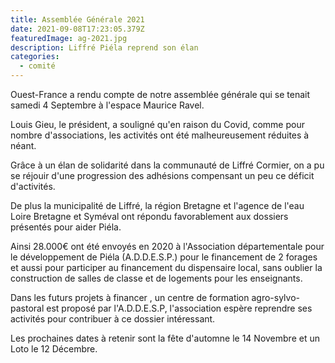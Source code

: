```yaml
---
title: Assemblée Générale 2021
date: 2021-09-08T17:23:05.379Z
featuredImage: ag-2021.jpg
description: Liffré Piéla reprend son élan
categories:
  - comité
---
```

Ouest-France a rendu compte de notre assemblée générale qui se tenait samedi 4 Septembre à l'espace Maurice Ravel.

Louis Gieu, le président, a souligné qu'en raison du Covid, comme pour nombre d'associations, les activités ont été malheureusement réduites à néant.

Grâce à un élan de solidarité dans la communauté de Liffré Cormier, on a pu se réjouir d'une progression des adhésions compensant un peu ce déficit d'activités.

De plus la municipalité de Liffré, la région Bretagne et l'agence de l'eau Loire Bretagne et Syméval ont répondu favorablement aux dossiers présentés pour aider Piéla.

Ainsi 28.000€ ont été envoyés en 2020 à l'Association départementale pour le développement de Piéla (A.D.D.E.S.P.) pour le financement de 2 forages et aussi pour participer au financement du dispensaire local, sans oublier la construction de salles de classe et de logements pour les enseignants.

Dans les futurs projets à financer , un centre de formation agro-sylvo-pastoral est proposé par l'A.D.D.E.S.P, l'association espère reprendre ses activités pour contribuer à ce dossier intéressant.

Les prochaines dates à retenir sont la fête d'automne le 14 Novembre et un Loto le 12 Décembre.

<!--\[if !supportEmptyParas]--> <!--\[endif]-->

<!--EndFragment-->